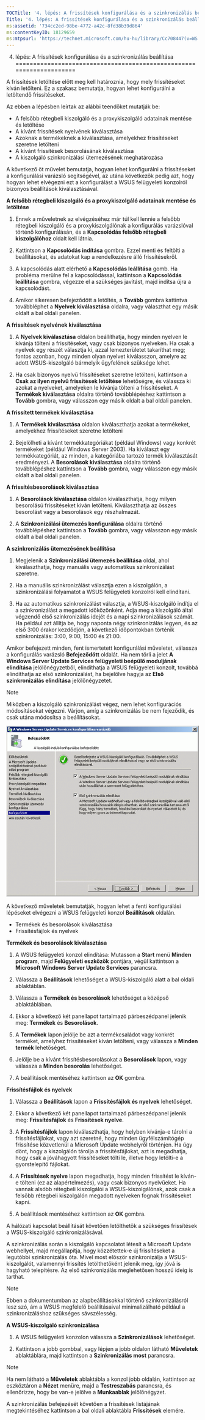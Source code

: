 ```yaml
---
TOCTitle: '4. lépés: A frissítések konfigurálása és a szinkronizálás beállítása'
Title: '4. lépés: A frissítések konfigurálása és a szinkronizálás beállítása'
ms:assetid: '734cc2ed-98be-4772-a42c-8fd38b39d864'
ms:contentKeyID: 18129659
ms:mtpsurl: 'https://technet.microsoft.com/hu-hu/library/Cc708447(v=WS.10)'
---
```


4. lépés: A frissítések konfigurálása és a szinkronizálás beállítása
====================================================================

A frissítések letöltése előtt meg kell határoznia, hogy mely frissítéseket kíván letölteni. Ez a szakasz bemutatja, hogyan lehet konfigurálni a letöltendő frissítéseket.

Az ebben a lépésben leírtak az alábbi teendőket mutatják be:

-   A felsőbb rétegbeli kiszolgáló és a proxykiszolgáló adatainak mentése és letöltése
-   A kívánt frissítések nyelvének kiválasztása
-   Azoknak a termékeknek a kiválasztása, amelyekhez frissítéseket szeretne letölteni
-   A kívánt frissítések besorolásának kiválasztása
-   A kiszolgáló szinkronizálási ütemezésének meghatározása

A következő öt művelet bemutatja, hogyan lehet konfigurálni a frissítéseket a konfigurálási varázsló segítségével, az utána következők pedig azt, hogy hogyan lehet elvégezni ezt a konfigurálást a WSUS felügyeleti konzolról bizonyos beállítások kiválasztásával.

**A felsőbb rétegbeli kiszolgáló és a proxykiszolgáló adatainak mentése és letöltése**
1.  Ennek a műveletnek az elvégzéséhez már túl kell lennie a felsőbb rétegbeli kiszolgáló és a proxykiszolgálónak a konfigurálás varázslóval történő konfigurálásán, és a **Kapcsolódás felsőbb rétegbeli kiszolgálóhoz** oldalt kell látnia.

2.  Kattintson a **Kapcsolódás indítása** gombra. Ezzel menti és feltölti a beállításokat, és adatokat kap a rendelkezésre álló frissítésekről.

3.  A kapcsolódás alatt elérhető a **Kapcsolódás leállítása** gomb. Ha probléma merülne fel a kapcsolódással, kattintson a **Kapcsolódás leállítása** gombra, végezze el a szükséges javítást, majd indítsa újra a kapcsolódást.

4.  Amikor sikeresen befejeződött a letöltés, a **Tovább** gombra kattintva továbbléphet a **Nyelvek kiválasztása** oldalra, vagy választhat egy másik oldalt a bal oldali panelen.

**A frissítések nyelvének kiválasztása**
1.  A **Nyelvek kiválasztása** oldalon beállíthatja, hogy minden nyelven le kívánja tölteni a frissítéseket, vagy csak bizonyos nyelveken. Ha csak a nyelvek egy részét választja ki, azzal lemezterületet takaríthat meg; fontos azonban, hogy minden olyan nyelvet kiválasszon, amelyre az adott WSUS-kiszolgáló bármelyik ügyfelének szüksége lehet.

2.  Ha csak bizonyos nyelvű frissítéseket szeretne letölteni, kattintson a **Csak az ilyen nyelvű frissítések letöltése** lehetőségre, és válassza ki azokat a nyelveket, amelyeken le kívánja tölteni a frissítéseket. A **Termékek kiválasztása** oldalra történő továbblépéshez kattintson a **Tovább** gombra, vagy válasszon egy másik oldalt a bal oldali panelen.

**A frissített termékek kiválasztása**
1.  A **Termékek kiválasztása** oldalon kiválaszthatja azokat a termékeket, amelyekhez frissítéseket szeretne letölteni

2.  Bejelölheti a kívánt termékkategóriákat (például Windows) vagy konkrét termékeket (például Windows Server 2003). Ha kiválaszt egy termékkategóriát, az minden, a kategóriába tartozó termék kiválasztását eredményezi. A **Besorolások kiválasztása** oldalra történő továbblépéshez kattintson a **Tovább** gombra, vagy válasszon egy másik oldalt a bal oldali panelen.

**A frissítésbesorolások kiválasztása**
1.  A **Besorolások kiválasztása** oldalon kiválaszthatja, hogy milyen besorolású frissítéseket kíván letölteni. Kiválaszthatja az összes besorolást vagy a besorolások egy részhalmazát.

2.  A **Szinkronizálási ütemezés konfigurálása** oldalra történő továbblépéshez kattintson a **Tovább** gombra, vagy válasszon egy másik oldalt a bal oldali panelen.

**A szinkronizálás ütemezésének beállítása**
1.  Megjelenik a **Szinkronizálási ütemezés beállítása** oldal, ahol kiválaszthatja, hogy manuális vagy automatikus szinkronizálást szeretne.

2.  Ha a manuális szinkronizálást választja ezen a kiszolgálón, a szinkronizálási folyamatot a WSUS felügyeleti konzolról kell elindítani.

3.  Ha az automatikus szinkronizálást választja, a WSUS-kiszolgáló indítja el a szinkronizálást a megadott időközönként. Adja meg a kiszolgáló által végzendő első szinkronizálás idejét és a napi szinkronizálások számát. Ha például azt állítja be, hogy naponta négy szinkronizálás legyen, és az első 3:00 órakor kezdődjön, a következő időpontokban történik szinkronizálás: 3:00, 9:00, 15:00 és 21:00.

Amikor befejezett minden, fent ismertetett konfigurálási műveletet, válassza a konfigurálás varázsló **Befejeződött** oldalát. Ha nem törli a jelet **A Windows Server Update Services felügyeleti beépülő moduljának elindítása** jelölőnégyzetből, elindíthatja a WSUS felügyeleti konzolt, továbbá elindíthatja az első szinkronizálást, ha bejelölve hagyja az **Első szinkronizálás elindítása** jelölőnégyzetet.

> [!NOTE]  
> Miközben a kiszolgáló szinkronizálást végez, nem lehet konfigurációs módosításokat végezni. Várjon, amíg a szinkronizálás be nem fejeződik, és csak utána módosítsa a beállításokat. 

![](/security-updates/images/Cc708447.3f774fd1-af87-47d8-8f50-a5d585687d70(WS.10).gif)

A következő műveletek bemutatják, hogyan lehet a fenti konfigurálási lépéseket elvégezni a WSUS felügyeleti konzol **Beállítások** oldalán.

-   Termékek és besorolások kiválasztása
-   Frissítésfájlok és nyelvek

**Termékek és besorolások kiválasztása**
1.  A WSUS felügyeleti konzol elindítása: Mutasson a **Start** menü **Minden program**, majd **Felügyeleti eszközök** pontjára, végül kattintson a **Microsoft Windows Server Update Services** parancsra.

2.  Válassza a **Beállítások** lehetőséget a WSUS-kiszolgáló alatt a bal oldali ablaktáblán.

3.  Válassza a **Termékek és besorolások** lehetőséget a középső ablaktáblában.

4.  Ekkor a következő két panellapot tartalmazó párbeszédpanel jelenik meg: **Termékek** és **Besorolások**.

5.  A **Termékek** lapon jelölje be azt a termékcsaládot vagy konkrét terméket, amelyhez frissítéseket kíván letölteni, vagy válassza a **Minden termék** lehetőséget.

6.  Jelölje be a kívánt frissítésbesorolásokat a **Besorolások** lapon, vagy válassza a **Minden besorolás** lehetőséget.

7.  A beállítások mentéséhez kattintson az **OK** gombra.

**Frissítésfájlok és nyelvek**
1.  Válassza a **Beállítások** lapon a **Frissítésfájlok és nyelvek** lehetőséget.

2.  Ekkor a következő két panellapot tartalmazó párbeszédpanel jelenik meg: **Frissítésfájlok** és **Frissítések nyelve**.

3.  A **Frissítésfájlok** lapon kiválaszthatja, hogy helyben kívánja-e tárolni a frissítésfájlokat, vagy azt szeretné, hogy minden ügyfélszámítógép frissítése közvetlenül a Microsoft Update webhelyről történjen. Ha úgy dönt, hogy a kiszolgálón tárolja a frissítésfájlokat, azt is megadhatja, hogy csak a jóváhagyott frissítéseket tölti le, illetve hogy letölti-e a gyorstelepítő fájlokat.

4.  A **Frissítések nyelve** lapon megadhatja, hogy minden frissítést le kíván-e tölteni (ez az alapértelmezés), vagy csak bizonyos nyelvűeket. Ha vannak alsóbb rétegbeli kiszolgálói a WSUS-kiszolgálónak, azok csak a felsőbb rétegbeli kiszolgálón megadott nyelveken fognak frissítéseket kapni.

5.  A beállítások mentéséhez kattintson az **OK** gombra.

A hálózati kapcsolat beállítását követően letölthetők a szükséges frissítések a WSUS-kiszolgáló szinkronizálásával.

A szinkronizálás során a kiszolgáló kapcsolatot létesít a Microsoft Update webhellyel, majd megállapítja, hogy közzétettek-e új frissítéseket a legutóbbi szinkronizálás óta. Mivel most először szinkronizálja a WSUS-kiszolgálót, valamennyi frissítés letölthetőként jelenik meg, így jóvá is hagyható telepítésre. Az első szinkronizálás meglehetősen hosszú ideig is tarthat.

> [!NOTE]  
> Ebben a dokumentumban az alapbeállításokkal történő szinkronizálásról lesz szó, ám a WSUS megfelelő beállításaival minimalizálható például a szinkronizáláshoz szükséges sávszélesség. 

**A WSUS-kiszolgáló szinkronizálása**
1.  A WSUS felügyeleti konzolon válassza a **Szinkronizálások** lehetőséget.

2.  Kattintson a jobb gombbal, vagy lépjen a jobb oldalon látható **Műveletek** ablaktáblára, majd kattintson a **Szinkronizálás most** parancsra.

> [!NOTE]  
> Ha nem látható a **Műveletek** ablaktábla a konzol jobb oldalán, kattintson az eszköztáron a **Nézet** menüre, majd a **Testreszabás** parancsra, és ellenőrizze, hogy be van-e jelölve a **Munkaablak** jelölőnégyzet. 

A szinkronizálás befejezését követően a frissítések listájának megtekintéséhez kattintson a bal oldali ablaktábla **Frissítések** elemére.
